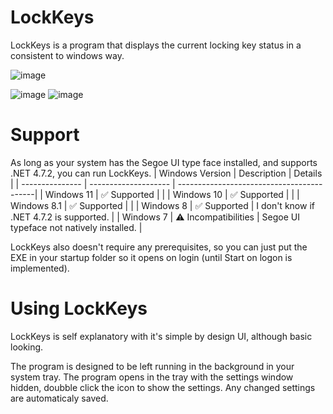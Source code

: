 # LockKeys
LockKeys is a program that displays the current locking key status in a consistent to windows way.

![image](https://github.com/FikuSystems/LockKeys.Main/assets/87896898/d3b0799d-fc2e-46a5-b790-af0337abba5c)

![image](https://github.com/FikuSystems/LockKeys.Main/assets/87896898/74436209-4906-43be-80ec-08b87d3c6fb9)
![image](https://github.com/FikuSystems/LockKeys.Main/assets/87896898/c46ae8d5-1d78-49d6-9613-81151957f0d5)
# Support
As long as your system has the Segoe UI type face installed, and supports .NET 4.7.2, you can run LockKeys.
| Windows Version | Description          | Details                                   |
| --------------- | -------------------- | ------------------------------------------|
| Windows 11      | ✅ Supported        |                                           |
| Windows 10      | ✅ Supported        |                                           |
| Windows 8.1     | ✅ Supported        |                                           |
| Windows 8       | ✅ Supported        | I don't know if .NET 4.7.2 is supported.  |
| Windows 7       | ⚠ Incompatibilities | Segoe UI typeface not natively installed. |

LockKeys also doesn't require any prerequisites, so you can just put the EXE in your startup folder so it opens on login (until Start on logon is implemented).
# Using LockKeys
LockKeys is self explanatory with it's simple by design UI, although basic looking.

The program is designed to be left running in the background in your system tray. The program opens in the tray with the settings window hidden, doubble click the icon to show the settings. Any changed settings are automaticaly saved.
